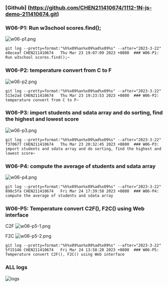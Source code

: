 ### [Github] (https://github.com/CHEN211410674/1112-1N-js-demo-211410674.git)

### W06-P1: Run w3school scores.find();

![w06-p1.png](https://sgtwgxsjtbibcbrzrfra.supabase.co/storage/v1/object/public/demo-74/md_1N_img/w06-p1.png)

```
git log --pretty=format:"%h%x09%an%x09%ad%x09%s" --after="2023-3-22"
e8eceaf CHEN211410674   Thu Mar 23 19:07:09 2023 +0800  ### W06-P1: Run w3school scores.find();~
```

### W06-P2: temperature convert from C to F

![w06-p2.png](https://sgtwgxsjtbibcbrzrfra.supabase.co/storage/v1/object/public/demo-74/md_1N_img/w06-p2.png)

```
git log --pretty=format:"%h%x09%an%x09%ad%x09%s" --after="2023-3-22"
513e2ad CHEN211410674   Thu Mar 23 19:23:53 2023 +0800  ### W06-P2: temperature convert from C to F~
```

### W06-P3: import students and sdata array and do sorting, find the highest and lowest score

![w06-p3.png](https://sgtwgxsjtbibcbrzrfra.supabase.co/storage/v1/object/public/demo-74/md_1N_img/w06-p3.png)

```
git log --pretty=format:"%h%x09%an%x09%ad%x09%s" --after="2023-3-22"
f370677 CHEN211410674   Thu Mar 23 20:32:45 2023 +0800  ### W06-P3: import students and sdata array and do sorting, find the highest and lowest score~
```

### W06-P4: compute the average of students and sdata array

![w06-p4.png](https://sgtwgxsjtbibcbrzrfra.supabase.co/storage/v1/object/public/demo-74/md_1N_img/w06-p4.png)

```
git log --pretty=format:"%h%x09%an%x09%ad%x09%s" --after="2023-3-22"
898c5fa CHEN211410674   Fri Mar 24 17:39:58 2023 +0800  ### W06-P4: compute the average of students and sdata array
```

### W06-P5: Temperature convert C2F(), F2C() using Web interface

C2F
![w06-p5-1.png](https://sgtwgxsjtbibcbrzrfra.supabase.co/storage/v1/object/public/demo-74/md_1N_img/w06-p5-1.png)

F2C
![w06-p5-2.png](https://sgtwgxsjtbibcbrzrfra.supabase.co/storage/v1/object/public/demo-74/md_1N_img/w06-p5.png)

```
git log --pretty=format:"%h%x09%an%x09%ad%x09%s" --after="2023-3-22"
5f15146 CHEN211410674   Fri Mar 24 13:58:20 2023 +0800  ### W06-P5: Temperature convert C2F(), F2C() using Web interface
```

### ALL logs

![logs](https://sgtwgxsjtbibcbrzrfra.supabase.co/storage/v1/object/public/demo-74/md_1N_img/logs.png)
